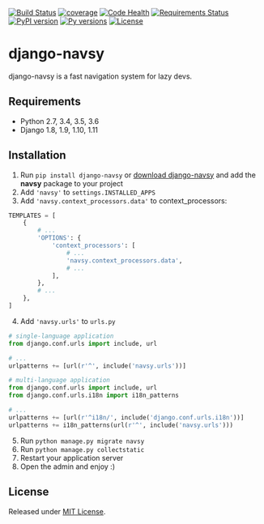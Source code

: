 [![Build Status](https://travis-ci.org/fabiocaccamo/django-navsy.svg?branch=master)](https://travis-ci.org/fabiocaccamo/django-navsy)
[![coverage](https://codecov.io/gh/fabiocaccamo/django-navsy/branch/master/graph/badge.svg)](https://codecov.io/gh/fabiocaccamo/django-navsy)
[![Code Health](https://landscape.io/github/fabiocaccamo/django-navsy/master/landscape.svg?style=flat)](https://landscape.io/github/fabiocaccamo/django-navsy/master)
[![Requirements Status](https://requires.io/github/fabiocaccamo/django-navsy/requirements.svg?branch=master)](https://requires.io/github/fabiocaccamo/django-navsy/requirements/?branch=master)
[![PyPI version](https://badge.fury.io/py/django-navsy.svg)](https://badge.fury.io/py/django-navsy)
[![Py versions](https://img.shields.io/pypi/pyversions/django-navsy.svg)](https://img.shields.io/pypi/pyversions/django-navsy.svg)
[![License](https://img.shields.io/pypi/l/django-navsy.svg)](https://img.shields.io/pypi/l/django-navsy.svg)

# django-navsy
django-navsy is a fast navigation system for lazy devs.

## Requirements
- Python 2.7, 3.4, 3.5, 3.6
- Django 1.8, 1.9, 1.10, 1.11

## Installation
1. Run ``pip install django-navsy`` or [download django-navsy](http://pypi.python.org/pypi/django-navsy) and add the **navsy** package to your project
2. Add ``'navsy'`` to ``settings.INSTALLED_APPS``
3. Add ``'navsy.context_processors.data'`` to context_processors:
```python
TEMPLATES = [
    {
        # ...
        'OPTIONS': {
            'context_processors': [
                # ...
                'navsy.context_processors.data',
                # ...
            ],
        },
        # ...
    },
]
```
4. Add ``'navsy.urls'`` to ``urls.py``
```python
# single-language application
from django.conf.urls import include, url

# ...
urlpatterns += [url(r'^', include('navsy.urls'))]
```
```python
# multi-language application
from django.conf.urls import include, url
from django.conf.urls.i18n import i18n_patterns

# ...
urlpatterns += [url(r'^i18n/', include('django.conf.urls.i18n'))]
urlpatterns += i18n_patterns(url(r'^', include('navsy.urls')))
```

5. Run ``python manage.py migrate navsy``
6. Run ``python manage.py collectstatic``
7. Restart your application server
8. Open the admin and enjoy :)

## License
Released under [MIT License](LICENSE).
